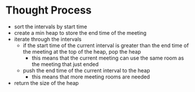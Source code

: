 # Thought Process

- sort the intervals by start time
- create a min heap to store the end time of the meeting
- iterate through the intervals
  - if the start time of the current interval is greater than the end time of the meeting at the top of the heap, pop the heap
    - this means that the current meeting can use the same room as the meeting that just ended
  - push the end time of the current interval to the heap
    - this means that more meeting rooms are needed
- return the size of the heap
